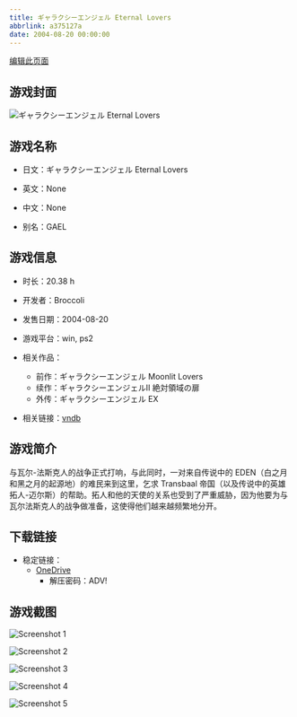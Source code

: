 ```yaml
---
title: ギャラクシーエンジェル Eternal Lovers
abbrlink: a375127a
date: 2004-08-20 00:00:00
---
```

[编辑此页面](https://github.com/ACG-3/ADV3-source/blob/main/source/_posts/games/%E3%82%AE%E3%83%A3%E3%83%A9%E3%82%AF%E3%82%B7%E3%83%BC%E3%82%A8%E3%83%B3%E3%82%B8%E3%82%A7%E3%83%AB%20Eternal%20Lovers.md)

## 游戏封面

![ギャラクシーエンジェル Eternal Lovers](https://pan.timero.xyz/d/onedrive/img_lib_001/%E3%82%AE%E3%83%A3%E3%83%A9%E3%82%AF%E3%82%B7%E3%83%BC%E3%82%A8%E3%83%B3%E3%82%B8%E3%82%A7%E3%83%AB%20Eternal%20Lovers_cover.avif)


## 游戏名称

- 日文：ギャラクシーエンジェル Eternal Lovers
- 英文：None
- 中文：None

- 别名：GAEL


## 游戏信息

- 时长：20.38 h
- 开发者：Broccoli
- 发售日期：2004-08-20
- 游戏平台：win, ps2
- 相关作品：
   - 前作：ギャラクシーエンジェル Moonlit Lovers
   - 续作：ギャラクシーエンジェルII 絶対領域の扉
   - 外传：ギャラクシーエンジェル EX

- 相关链接：[vndb](https://vndb.org/v862)


## 游戏简介

与瓦尔-法斯克人的战争正式打响，与此同时，一对来自传说中的 EDEN（白之月和黑之月的起源地）的难民来到这里，乞求 Transbaal 帝国（以及传说中的英雄拓人-迈尔斯）的帮助。拓人和他的天使的关系也受到了严重威胁，因为他要为与瓦尔法斯克人的战争做准备，这使得他们越来越频繁地分开。




## 下载链接

- 稳定链接：
    - [OneDrive](https://pan.timero.xyz/onedrive/adv_lib_001/%E3%82%AE%E3%83%A3%E3%83%A9%E3%82%AF%E3%82%B7%E3%83%BC%E3%82%A8%E3%83%B3%E3%82%B8%E3%82%A7%E3%83%AB%20Eternal%20Lovers)
        - 解压密码：ADV!



## 游戏截图


![Screenshot 1](https://pan.timero.xyz/d/onedrive/img_lib_001/%E3%82%AE%E3%83%A3%E3%83%A9%E3%82%AF%E3%82%B7%E3%83%BC%E3%82%A8%E3%83%B3%E3%82%B8%E3%82%A7%E3%83%AB%20Eternal%20Lovers_Screenshot_1.avif)

![Screenshot 2](https://pan.timero.xyz/d/onedrive/img_lib_001/%E3%82%AE%E3%83%A3%E3%83%A9%E3%82%AF%E3%82%B7%E3%83%BC%E3%82%A8%E3%83%B3%E3%82%B8%E3%82%A7%E3%83%AB%20Eternal%20Lovers_Screenshot_2.avif)

![Screenshot 3](https://pan.timero.xyz/d/onedrive/img_lib_001/%E3%82%AE%E3%83%A3%E3%83%A9%E3%82%AF%E3%82%B7%E3%83%BC%E3%82%A8%E3%83%B3%E3%82%B8%E3%82%A7%E3%83%AB%20Eternal%20Lovers_Screenshot_3.avif)

![Screenshot 4](https://pan.timero.xyz/d/onedrive/img_lib_001/%E3%82%AE%E3%83%A3%E3%83%A9%E3%82%AF%E3%82%B7%E3%83%BC%E3%82%A8%E3%83%B3%E3%82%B8%E3%82%A7%E3%83%AB%20Eternal%20Lovers_Screenshot_4.avif)

![Screenshot 5](https://pan.timero.xyz/d/onedrive/img_lib_001/%E3%82%AE%E3%83%A3%E3%83%A9%E3%82%AF%E3%82%B7%E3%83%BC%E3%82%A8%E3%83%B3%E3%82%B8%E3%82%A7%E3%83%AB%20Eternal%20Lovers_Screenshot_5.avif)

